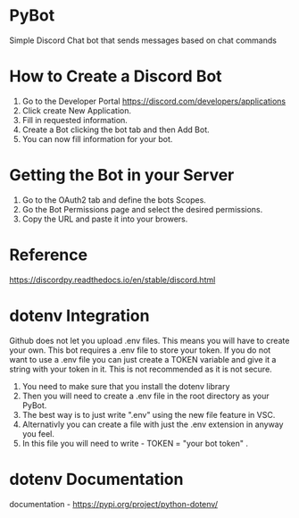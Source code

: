 # PyBot
Simple Discord Chat bot that sends messages based on chat commands
# How to Create a Discord Bot
1. Go to the Developer Portal https://discord.com/developers/applications
2. Click create New Application.
3. Fill in requested information.
4. Create a Bot clicking the bot tab and then Add Bot.
5. You can now fill information for your bot.
# Getting the Bot in your Server
1. Go to the OAuth2 tab and define the bots Scopes.
2. Go the Bot Permissions page and select the desired permissions.
3. Copy the URL and paste it into your browers.
# Reference
https://discordpy.readthedocs.io/en/stable/discord.html
# dotenv Integration
Github does not let you upload .env files. This means you will have to create your own.
This bot requires a .env file to store your token. If you do not want to use a .env file you can just create a TOKEN variable and 
give it a string with your token in it. This is not recommended as it is not secure.
1. You need to make sure that you install the dotenv library
2. Then you will need to create a .env file in the root directory as your PyBot. 
3. The best way is to just write ".env" using the new file feature in VSC.
4. Alternativly you can create a file with just the .env extension in anyway you feel.
5. In this file you will need to write - TOKEN = "your bot token" .
# dotenv Documentation
documentation - https://pypi.org/project/python-dotenv/
